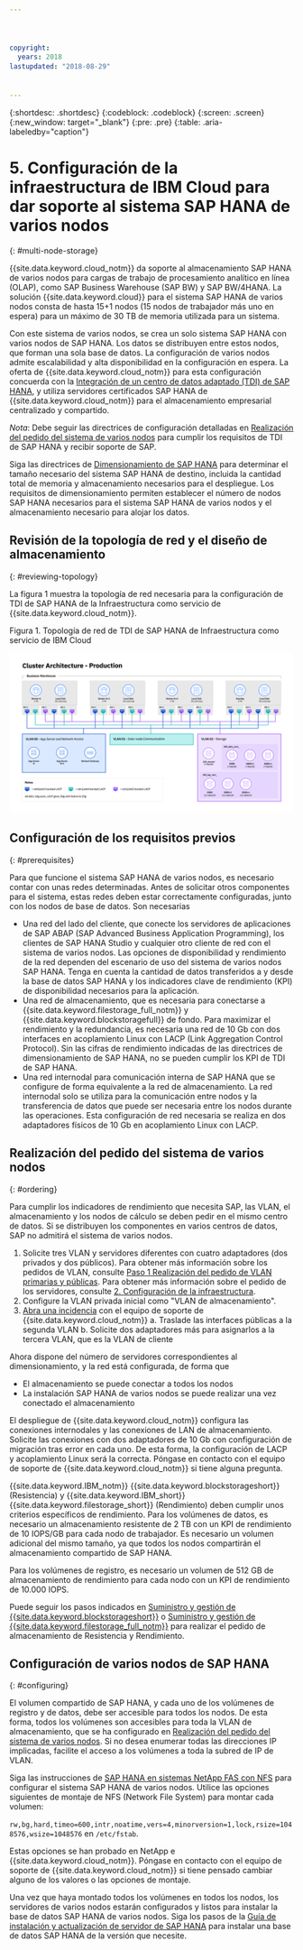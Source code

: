 ```yaml
---



copyright:
  years: 2018
lastupdated: "2018-08-29"


---
```


{:shortdesc: .shortdesc}
{:codeblock: .codeblock}
{:screen: .screen}
{:new_window: target="_blank"}
{:pre: .pre}
{:table: .aria-labeledby="caption"}

# 5. Configuración de la infraestructura de IBM Cloud para dar soporte al sistema SAP HANA de varios nodos
{: #multi-node-storage}

{{site.data.keyword.cloud_notm}} da soporte al almacenamiento SAP HANA de varios nodos para cargas de trabajo de procesamiento analítico en línea (OLAP), como SAP Business Warehouse (SAP BW) y SAP BW/4HANA. La solución {{site.data.keyword.cloud}} para el sistema SAP HANA de varios nodos consta de hasta 15+1 nodos (15 nodos de trabajador más uno en espera) para un máximo de 30 TB de memoria utilizada para un sistema.

Con este sistema de varios nodos, se crea un solo sistema SAP HANA con varios nodos de SAP HANA. Los datos se distribuyen entre estos nodos, que forman una sola base de datos. La configuración de varios nodos admite escalabilidad y alta disponibilidad en la configuración en espera. La oferta de {{site.data.keyword.cloud_notm}} para esta configuración concuerda con la [Integración de un centro de datos adaptado (TDI) de SAP HANA](https://blogs.saphana.com/2015/02/18/sap-hana-tailored-data-center-integration-tdi-overview/), y utiliza servidores certificados SAP HANA de {{site.data.keyword.cloud_notm}} para el almacenamiento empresarial centralizado y compartido.

*Nota*: Debe seguir las directrices de configuración detalladas en [Realización del pedido del sistema de varios nodos](#ordering) para cumplir los requisitos de TDI de SAP HANA y recibir soporte de SAP.

Siga las directrices de [Dimensionamiento de SAP HANA](https://help.sap.com/viewer/eb3777d5495d46c5b2fa773206bbfb46/2.0.00/en-US/d4a122a7bb57101493e3f5ca08e6b039.html) para determinar el tamaño necesario del sistema SAP HANA de destino, incluida la cantidad total de memoria y almacenamiento necesarios para el despliegue. Los requisitos de dimensionamiento permiten establecer el número de nodos SAP HANA necesarios para el sistema SAP HANA de varios nodos y el almacenamiento necesario para alojar los datos.

## Revisión de la topología de red y el diseño de almacenamiento
{: #reviewing-topology}

La figura 1 muestra la topología de red necesaria para la configuración de TDI de SAP HANA de la Infraestructura como servicio de {{site.data.keyword.cloud_notm}}.

Figura 1. Topología de red de TDI de SAP HANA de Infraestructura como servicio de IBM Cloud

![Figura 1. Topología de red de TDI de SAP HANA de Infraestructura como servicio de IBM Cloud](/images/SAP-BW.png "Topología de red de TDI de SAP HANA de Infraestructura como servicio de IBM Cloud")

## Configuración de los requisitos previos
{: #prerequisites}

Para que funcione el sistema SAP HANA de varios nodos, es necesario contar con unas redes determinadas. Antes de solicitar otros componentes para el sistema, estas redes deben estar correctamente configuradas, junto con los nodos de base de datos. Son necesarias
* Una red del lado del cliente, que conecte los servidores de aplicaciones de SAP ABAP (SAP Advanced Business Application Programming), los clientes de SAP HANA Studio y cualquier otro cliente de red con el sistema de varios nodos. Las opciones de disponibilidad y rendimiento de la red dependen del escenario de uso del sistema de varios nodos SAP HANA. Tenga en cuenta la cantidad de datos transferidos a y desde la base de datos SAP HANA y los indicadores clave de rendimiento (KPI) de disponibilidad necesarios para la aplicación.
* Una red de almacenamiento, que es necesaria para conectarse a {{site.data.keyword.filestorage_full_notm}} y {{site.data.keyword.blockstoragefull}} de fondo. Para maximizar el rendimiento y la redundancia, es necesaria una red de 10 Gb con dos interfaces en acoplamiento Linux con LACP (Link Aggregation Control Protocol). Sin las cifras de rendimiento indicadas de las directrices de dimensionamiento de SAP HANA, no se pueden cumplir los KPI de TDI de SAP HANA.
* Una red internodal para comunicación interna de SAP HANA que se configure de forma equivalente a la red de almacenamiento. La red internodal solo se utiliza para la comunicación entre nodos y la transferencia de datos que puede ser necesaria entre los nodos durante las operaciones. Esta configuración de red necesaria se realiza en dos adaptadores físicos de 10 Gb en acoplamiento Linux con LACP.

## Realización del pedido del sistema de varios nodos
{: #ordering}

Para cumplir los indicadores de rendimiento que necesita SAP, las VLAN, el almacenamiento y los nodos de cálculo se deben pedir en el mismo centro de datos. Si se distribuyen los componentes en varios centros de datos, SAP no admitirá el sistema de varios nodos.

1. Solicite tres VLAN y servidores diferentes con cuatro adaptadores (dos privados y dos públicos). Para obtener más información sobre los pedidos de VLAN, consulte [Paso 1 Realización del pedido de VLAN primarias y públicas](https://console.bluemix.net/docs/infrastructure/virtualization/advanced-single-site-vmware-reference-architecturesoftlayer.html#step-1-ordering-primary-public-and-private-vlans). Para obtener más información sobre el pedido de los servidores, consulte [2. Configuración de la infraestructura](https://console.bluemix.net/docs/infrastructure/sap-hana/hana-setting-up-infrastructure.html#set_up_infrastructure).
2. Configure la VLAN privada inicial como "VLAN de almacenamiento".
3. [Abra una incidencia](https://console.bluemix.net/docs/get-support/howtogetsupport.html#open-ticket) con el equipo de soporte de {{site.data.keyword.cloud_notm}}
   a. Traslade las interfaces públicas a la segunda VLAN
   b. Solicite dos adaptadores más para asignarlos a la tercera VLAN, que es la VLAN de cliente

Ahora dispone del número de servidores correspondientes al dimensionamiento, y la red está configurada, de forma que
* El almacenamiento se puede conectar a todos los nodos
* La instalación SAP HANA de varios nodos se puede realizar una vez conectado el almacenamiento

El despliegue de {{site.data.keyword.cloud_notm}} configura las conexiones internodales y las conexiones de LAN de almacenamiento. Solicite las conexiones con dos adaptadores de 10 Gb con configuración de migración tras error en cada uno. De esta forma, la configuración de LACP y acoplamiento Linux será la correcta. Póngase en contacto con el equipo de soporte de {{site.data.keyword.cloud_notm}} si tiene alguna pregunta.

{{site.data.keyword.IBM_notm}} {{site.data.keyword.blockstorageshort}} (Resistencia) y {{site.data.keyword.IBM_short}} {{site.data.keyword.filestorage_short}} (Rendimiento) deben cumplir unos criterios específicos de rendimiento. Para los volúmenes de datos, es necesario un almacenamiento resistente de 2 TB con un KPI de rendimiento de 10 IOPS/GB para cada nodo de trabajador. Es necesario un volumen adicional del mismo tamaño, ya que todos los nodos compartirán el almacenamiento compartido de SAP HANA.

Para los volúmenes de registro, es necesario un volumen de 512 GB de almacenamiento de rendimiento para cada nodo con un KPI de rendimiento de 10.000 IOPS.

Puede seguir los pasos indicados en [Suministro y gestión de {{site.data.keyword.blockstorageshort}}](https://console.bluemix.net/docs/infrastructure/BlockStorage/provisioning-block_storage.html#provisioning-and-managing-block-storage) o [Suministro y gestión de {{site.data.keyword.filestorage_full_notm}}](https://console.bluemix.net/docs/infrastructure/FileStorage/provisioning-file-storage.html#provisioning-and-managing-ibm-file-storage-for-ibm-cloud) para realizar el pedido de almacenamiento de Resistencia y Rendimiento.

## Configuración de varios nodos de SAP HANA
{: #configuring}

El volumen compartido de SAP HANA, y cada uno de los volúmenes de registro y de datos, debe ser accesible para todos los nodos. De esta forma, todos los volúmenes son accesibles para toda la VLAN de almacenamiento, que se ha configurado en [Realización del pedido del sistema de varios nodos](#ordering). Si no desea enumerar todas las direcciones IP implicadas, facilite el acceso a los volúmenes a toda la subred de IP de VLAN.

Siga las instrucciones de [SAP HANA en sistemas NetApp FAS con NFS](https://www.netapp.com/us/media/tr-4290.pdf) para configurar el sistema SAP HANA de varios nodos. Utilice las opciones siguientes de montaje de NFS (Network File System) para montar cada volumen:

`rw,bg,hard,timeo=600,intr,noatime,vers=4,minorversion=1,lock,rsize=1048576,wsize=1048576` en `/etc/fstab`.

Estas opciones se han probado en NetApp e {{site.data.keyword.cloud_notm}}. Póngase en contacto con el equipo de soporte de {{site.data.keyword.cloud_notm}} si tiene pensado cambiar alguno de los valores o las opciones de montaje.

Una vez que haya montado todos los volúmenes en todos los nodos, los servidores de varios nodos estarán configurados y listos para instalar la base de datos SAP HANA de varios nodos. Siga los pasos de la [Guía de instalación y actualización de servidor de SAP HANA](https://help.sap.com/viewer/2c1988d620e04368aa4103bf26f17727/2.0.03/en-US) para instalar una base de datos SAP HANA de la versión que necesite.
